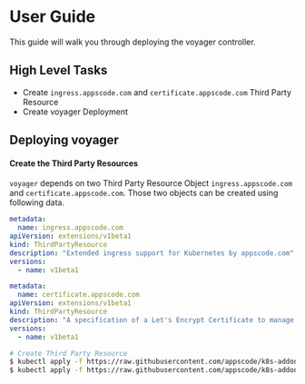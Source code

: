 # User Guide
This guide will walk you through deploying the voyager controller.

## High Level Tasks
* Create `ingress.appscode.com` and `certificate.appscode.com` Third Party Resource
* Create voyager Deployment

## Deploying voyager

#### Create the Third Party Resources
`voyager` depends on two Third Party Resource Object `ingress.appscode.com` and `certificate.appscode.com`. Those two objects
can be created using following data.

```yaml
metadata:
  name: ingress.appscode.com
apiVersion: extensions/v1beta1
kind: ThirdPartyResource
description: "Extended ingress support for Kubernetes by appscode.com"
versions:
  - name: v1beta1
```

```yaml
metadata:
  name: certificate.appscode.com
apiVersion: extensions/v1beta1
kind: ThirdPartyResource
description: "A specification of a Let's Encrypt Certificate to manage."
versions:
  - name: v1beta1
```

```sh
# Create Third Party Resource
$ kubectl apply -f https://raw.githubusercontent.com/appscode/k8s-addons/master/api/extensions/ingress.yaml
$ kubectl apply -f https://raw.githubusercontent.com/appscode/k8s-addons/master/api/extensions/certificate.yaml
```



